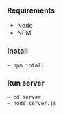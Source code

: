 ### Requirements
* Node
* NPM

### Install
````
~ npm intall
````

### Run server
````
~ cd server
~ node server.js
````